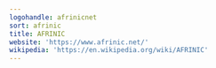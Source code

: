 ```yaml
---
logohandle: afrinicnet
sort: afrinic
title: AFRINIC
website: 'https://www.afrinic.net/'
wikipedia: 'https://en.wikipedia.org/wiki/AFRINIC'
---
```

